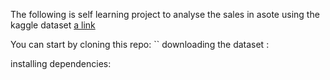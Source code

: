 The following is self learning project to analyse the sales in asote using the kaggle dataset [a link](https://www.kaggle.com/competitions/store-sales-time-series-forecasting/code)

You can start by cloning this repo:
``
downloading the dataset :

installing dependencies: